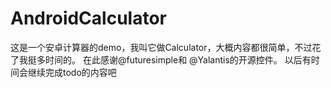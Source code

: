 # AndroidCalculator
这是一个安卓计算器的demo，我叫它做Calculator，大概内容都很简单，不过花了我挺多时间的。
在此感谢@futuresimple和 @Yalantis的开源控件。
以后有时间会继续完成todo的内容吧
